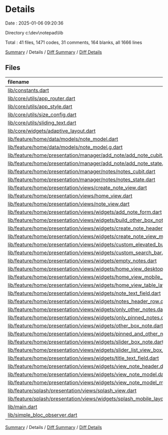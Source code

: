 # Details

Date : 2025-01-06 09:20:36

Directory c:\\dev\\notepad\\lib

Total : 41 files,  1471 codes, 31 comments, 164 blanks, all 1666 lines

[Summary](results.md) / Details / [Diff Summary](diff.md) / [Diff Details](diff-details.md)

## Files
| filename | language | code | comment | blank | total |
| :--- | :--- | ---: | ---: | ---: | ---: |
| [lib/constants.dart](/lib/constants.dart) | Dart | 1 | 0 | 1 | 2 |
| [lib/core/utils/app_router.dart](/lib/core/utils/app_router.dart) | Dart | 38 | 0 | 3 | 41 |
| [lib/core/utils/app_style.dart](/lib/core/utils/app_style.dart) | Dart | 93 | 7 | 15 | 115 |
| [lib/core/utils/size_config.dart](/lib/core/utils/size_config.dart) | Dart | 4 | 0 | 1 | 5 |
| [lib/core/utils/sliding_text.dart](/lib/core/utils/sliding_text.dart) | Dart | 25 | 0 | 4 | 29 |
| [lib/core/widgets/adaptive_layout.dart](/lib/core/widgets/adaptive_layout.dart) | Dart | 21 | 0 | 2 | 23 |
| [lib/feature/home/data/models/note_model.dart](/lib/feature/home/data/models/note_model.dart) | Dart | 19 | 0 | 3 | 22 |
| [lib/feature/home/data/models/note_model.g.dart](/lib/feature/home/data/models/note_model.g.dart) | Dart | 39 | 4 | 8 | 51 |
| [lib/feature/home/presentation/manager/add_note/add_note_cubit.dart](/lib/feature/home/presentation/manager/add_note/add_note_cubit.dart) | Dart | 19 | 0 | 4 | 23 |
| [lib/feature/home/presentation/manager/add_note/add_note_state.dart](/lib/feature/home/presentation/manager/add_note/add_note_state.dart) | Dart | 10 | 0 | 7 | 17 |
| [lib/feature/home/presentation/manager/notes/notes_cubit.dart](/lib/feature/home/presentation/manager/notes/notes_cubit.dart) | Dart | 15 | 0 | 5 | 20 |
| [lib/feature/home/presentation/manager/notes/notes_state.dart](/lib/feature/home/presentation/manager/notes/notes_state.dart) | Dart | 5 | 0 | 4 | 9 |
| [lib/feature/home/presentation/views/create_note_view.dart](/lib/feature/home/presentation/views/create_note_view.dart) | Dart | 23 | 0 | 2 | 25 |
| [lib/feature/home/presentation/views/home_view.dart](/lib/feature/home/presentation/views/home_view.dart) | Dart | 33 | 0 | 3 | 36 |
| [lib/feature/home/presentation/views/note_view.dart](/lib/feature/home/presentation/views/note_view.dart) | Dart | 23 | 0 | 2 | 25 |
| [lib/feature/home/presentation/views/widgets/add_note_form.dart](/lib/feature/home/presentation/views/widgets/add_note_form.dart) | Dart | 131 | 1 | 7 | 139 |
| [lib/feature/home/presentation/views/widgets/build_other_box_note.dart](/lib/feature/home/presentation/views/widgets/build_other_box_note.dart) | Dart | 33 | 0 | 2 | 35 |
| [lib/feature/home/presentation/views/widgets/create_note_header.dart](/lib/feature/home/presentation/views/widgets/create_note_header.dart) | Dart | 61 | 0 | 2 | 63 |
| [lib/feature/home/presentation/views/widgets/create_note_view_mobile_layout.dart](/lib/feature/home/presentation/views/widgets/create_note_view_mobile_layout.dart) | Dart | 41 | 5 | 2 | 48 |
| [lib/feature/home/presentation/views/widgets/custom_elevated_button.dart](/lib/feature/home/presentation/views/widgets/custom_elevated_button.dart) | Dart | 34 | 0 | 3 | 37 |
| [lib/feature/home/presentation/views/widgets/custom_search_bar.dart](/lib/feature/home/presentation/views/widgets/custom_search_bar.dart) | Dart | 32 | 0 | 4 | 36 |
| [lib/feature/home/presentation/views/widgets/empty_notes.dart](/lib/feature/home/presentation/views/widgets/empty_notes.dart) | Dart | 34 | 0 | 2 | 36 |
| [lib/feature/home/presentation/views/widgets/home_view_desktop_layout.dart](/lib/feature/home/presentation/views/widgets/home_view_desktop_layout.dart) | Dart | 9 | 0 | 3 | 12 |
| [lib/feature/home/presentation/views/widgets/home_view_mobile_layout.dart](/lib/feature/home/presentation/views/widgets/home_view_mobile_layout.dart) | Dart | 33 | 0 | 3 | 36 |
| [lib/feature/home/presentation/views/widgets/home_view_table_layout.dart](/lib/feature/home/presentation/views/widgets/home_view_table_layout.dart) | Dart | 9 | 0 | 3 | 12 |
| [lib/feature/home/presentation/views/widgets/note_text_field.dart](/lib/feature/home/presentation/views/widgets/note_text_field.dart) | Dart | 50 | 1 | 8 | 59 |
| [lib/feature/home/presentation/views/widgets/notes_header_row.dart](/lib/feature/home/presentation/views/widgets/notes_header_row.dart) | Dart | 27 | 0 | 3 | 30 |
| [lib/feature/home/presentation/views/widgets/only_other_notes.dart](/lib/feature/home/presentation/views/widgets/only_other_notes.dart) | Dart | 36 | 1 | 3 | 40 |
| [lib/feature/home/presentation/views/widgets/only_pinned_notes.dart](/lib/feature/home/presentation/views/widgets/only_pinned_notes.dart) | Dart | 43 | 1 | 4 | 48 |
| [lib/feature/home/presentation/views/widgets/other_box_note.dart](/lib/feature/home/presentation/views/widgets/other_box_note.dart) | Dart | 54 | 0 | 2 | 56 |
| [lib/feature/home/presentation/views/widgets/pinned_and_other_notes.dart](/lib/feature/home/presentation/views/widgets/pinned_and_other_notes.dart) | Dart | 63 | 1 | 3 | 67 |
| [lib/feature/home/presentation/views/widgets/slider_box_note.dart](/lib/feature/home/presentation/views/widgets/slider_box_note.dart) | Dart | 62 | 0 | 2 | 64 |
| [lib/feature/home/presentation/views/widgets/slider_list_view_box_note.dart](/lib/feature/home/presentation/views/widgets/slider_list_view_box_note.dart) | Dart | 39 | 0 | 2 | 41 |
| [lib/feature/home/presentation/views/widgets/title_text_field.dart](/lib/feature/home/presentation/views/widgets/title_text_field.dart) | Dart | 44 | 0 | 7 | 51 |
| [lib/feature/home/presentation/views/widgets/view_note_header.dart](/lib/feature/home/presentation/views/widgets/view_note_header.dart) | Dart | 98 | 1 | 5 | 104 |
| [lib/feature/home/presentation/views/widgets/view_note_model.dart](/lib/feature/home/presentation/views/widgets/view_note_model.dart) | Dart | 0 | 0 | 1 | 1 |
| [lib/feature/home/presentation/views/widgets/view_note_model_mobile_layout.dart](/lib/feature/home/presentation/views/widgets/view_note_model_mobile_layout.dart) | Dart | 44 | 0 | 2 | 46 |
| [lib/feature/splash/presentation/views/splash_view.dart](/lib/feature/splash/presentation/views/splash_view.dart) | Dart | 17 | 0 | 3 | 20 |
| [lib/feature/splash/presentation/views/widgets/splash_mobile_layout.dart](/lib/feature/splash/presentation/views/widgets/splash_mobile_layout.dart) | Dart | 58 | 4 | 10 | 72 |
| [lib/main.dart](/lib/main.dart) | Dart | 28 | 0 | 7 | 35 |
| [lib/simple_bloc_observer.dart](/lib/simple_bloc_observer.dart) | Dart | 23 | 5 | 7 | 35 |

[Summary](results.md) / Details / [Diff Summary](diff.md) / [Diff Details](diff-details.md)
